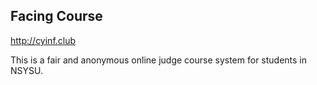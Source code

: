 ## Facing Course

http://cyinf.club

This is a fair and anonymous online judge course system for students in NSYSU.
